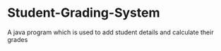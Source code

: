 # Student-Grading-System
A java program which is used to add student details and calculate their grades
